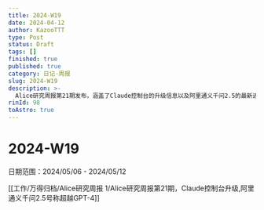```yaml
---
title: 2024-W19
date: 2024-04-12
author: KazooTTT
type: Post
status: Draft
tags: []
finished: true
published: true
category: 日记-周报
slug: 2024-W19
description: >-
  Alice研究周报第21期发布，涵盖了Claude控制台的升级信息以及阿里通义千问2.5的最新进展，该版本宣称在性能上超越了GPT-4。日期范围为2024年5月6日至5月12日。
rinId: 98
toAstro: true
---
```


# 2024-W19

日期范围：2024/05/06 - 2024/05/12

[[工作/万得归档/Alice研究周报 1/Alice研究周报第21期，Claude控制台升级,阿里通义千问2.5号称超越GPT-4]]
